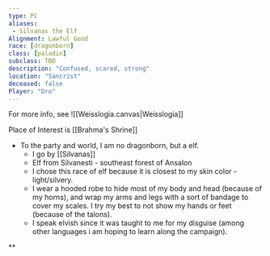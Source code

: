 ```yaml
---
type: PC
aliases: 
 - Silvanas the Elf
Alignment: Lawful Good
race: [dragonborn]
class: [paladin]
subclass: TBD
description: "Confused, scared, strong"
location: "Sancrist"
deceased: false
Player: "Dro"
---
```


For more info, see ![[Weisslogia.canvas|Weisslogia]]

Place of Interest is [[Brahma's Shrine]]

- To the party and world, I am no dragonborn, but a elf.   
	- I go by [[Silvanas]]
	- Elf from Silvanesti - southeast forest of Ansalon
	- I chose this race of elf because it is closest to my skin color - light/silvery. 
	- I wear a hooded robe to hide most of my body and head (because of my horns), and wrap my arms and legs with a sort of bandage to cover my scales. I try my best to not show my hands or feet (because of the talons). 
	- I speak elvish since it was taught to me for my disguise (among other languages i am hoping to learn along the campaign).
    



**